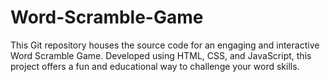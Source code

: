 # Word-Scramble-Game
This Git repository houses the source code for an engaging and interactive Word Scramble Game. Developed using HTML, CSS, and JavaScript, this project offers a fun and educational way to challenge your word skills.
